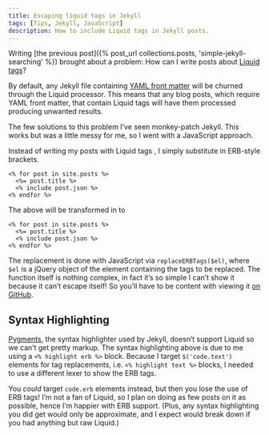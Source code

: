 ```yaml
---
title: Escaping liquid tags in Jekyll
tags: [Tips, Jekyll, JavaScript]
description: How to include Liquid tags in Jekyll posts.
---
```

Writing [the previous post]({% post_url collections.posts, 'simple-jekyll-searching' %}) brought about a problem: How can I write posts about [Liquid tags](http://liquidmarkup.org/)?

By default, any Jekyll file containing [YAML front matter](https://github.com/mojombo/jekyll/wiki/YAML-Front-Matter) will be churned through the Liquid processor. This means that any blog posts, which require YAML front matter, that contain Liquid tags will have them processed producing unwanted results.

The few solutions to this problem I’ve seen monkey-patch Jekyll. This works but was a little messy for me, so I went with a JavaScript approach.

Instead of writing my posts with Liquid tags , I simply substitute in ERB-style brackets.

```erb
<% for post in site.posts %>
  <%= post.title %>
  <% include post.json %>
<% endfor %>
```

The above will be transformed in to

```text
<% for post in site.posts %>
  <%= post.title %>
  <% include post.json %>
<% endfor %>
```

The replacement is done with JavaScript via `replaceERBTags($el)`, where `$el` is a jQuery object of the element containing the tags to be replaced. The function itself is nothing complex, in fact it’s so simple I can’t show it because it can’t escape itself! So you’ll have to be content with viewing it [on GitHub](https://github.com/alexpearce/alexpearce.github.com/blob/37f92f56e4cf85f96361f52baa523ab1dd900398/assets/js/alexpearce.js#L113).

Syntax Highlighting
-------------------

[Pygments](http://pygments.org/), the syntax highlighter used by Jekyll, doesn’t support Liquid so we can’t get pretty markup. The syntax highlighting above is due to me using a `<% highlight erb %>` block. Because I target `$('code.text')` elements for tag replacements, i.e. `<% highlight text %>` blocks, I needed to use a different lexer to show the ERB tags.

You *could* target `code.erb` elements instead, but then you lose the use of ERB tags! I’m not a fan of Liquid, so I plan on doing as few posts on it as possible, hence I’m happier with ERB support. (Plus, any syntax highlighting you did get would only be approximate, and I expect would break down if you had anything but raw Liquid.)

